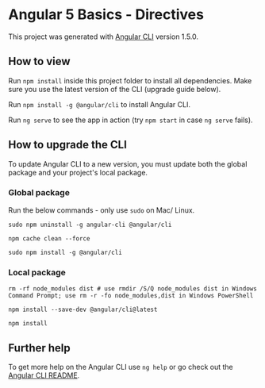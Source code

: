 # Angular 5 Basics - Directives

This project was generated with [Angular CLI](https://github.com/angular/angular-cli) version 1.5.0.

## How to view

Run `npm install` inside this project folder to install all dependencies.
Make sure you use the latest version of the CLI (upgrade guide below).

Run `npm install -g @angular/cli` to install Angular CLI.

Run `ng serve` to see the app in action (try `npm start` in case `ng serve` fails).

## How to upgrade the CLI

To update Angular CLI to a new version, you must update both the global package and your project's local package.

### Global package

Run the below commands - only use `sudo` on Mac/ Linux.

`sudo npm uninstall -g angular-cli @angular/cli`

`npm cache clean --force`

`sudo npm install -g @angular/cli`

### Local package

`rm -rf node_modules dist # use rmdir /S/Q node_modules dist in Windows Command Prompt; use rm -r -fo node_modules,dist in Windows PowerShell`

`npm install --save-dev @angular/cli@latest`

`npm install`

## Further help

To get more help on the Angular CLI use `ng help` or go check out the [Angular CLI README](https://github.com/angular/angular-cli/blob/master/README.md).
